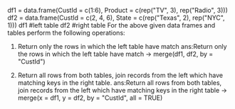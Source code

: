df1 = data.frame(CustId = c(1:6), Product = c(rep("TV", 3), rep("Radio", 3))) 
df2 = data.frame(CustId = c(2, 4, 6), State = c(rep("Texas", 2), rep("NYC", 1))) 
df1 #left table 
df2 #right table 
For the above given data frames and tables perform the following operations: 
1. Return only the rows in which the left table have match 
ans:Return only the rows in which the left table have match ->
merge(df1, df2, by = "CustId")

2. Return all rows from both tables, join records from the left which have matching keys in the right table. 
ans:Return all rows from both tables, join records from the left which have matching keys in the right table ->
merge(x = df1, y = df2, by = "CustId", all = TRUE)
